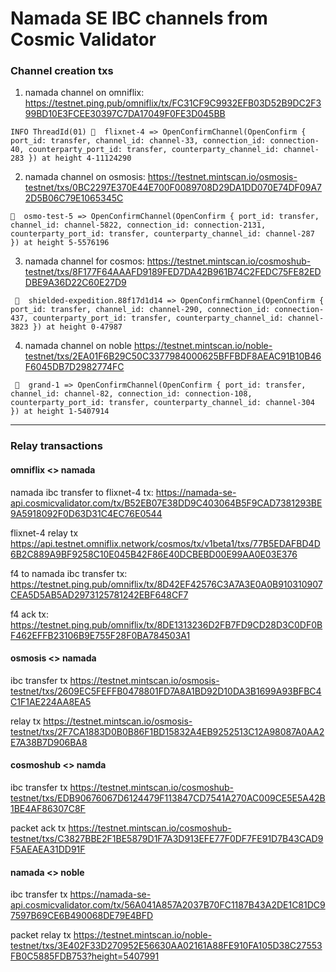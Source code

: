 # Namada SE IBC channels from Cosmic Validator

### Channel creation txs
1. namada channel on omniflix: 
https://testnet.ping.pub/omniflix/tx/FC31CF9C9932EFB03D52B9DC2F399BD10E3FCEE30397C7DA17049F0FE3D045BB
```
INFO ThreadId(01) 🎊  flixnet-4 => OpenConfirmChannel(OpenConfirm { port_id: transfer, channel_id: channel-33, connection_id: connection-40, counterparty_port_id: transfer, counterparty_channel_id: channel-283 }) at height 4-11124290
```
2. namada channel on osmosis:
https://testnet.mintscan.io/osmosis-testnet/txs/0BC2297E370E44E700F0089708D29DA1DD070E74DF09A72D5B06C79E1065345C
```
🎊  osmo-test-5 => OpenConfirmChannel(OpenConfirm { port_id: transfer, channel_id: channel-5822, connection_id: connection-2131, counterparty_port_id: transfer, counterparty_channel_id: channel-287 }) at height 5-5576196
```
3. namada channel for cosmos:
https://testnet.mintscan.io/cosmoshub-testnet/txs/8F177F64AAAFD9189FED7DA42B961B74C2FEDC75FE82EDDBE9A36D22C60E27D9
```
 🎊  shielded-expedition.88f17d1d14 => OpenConfirmChannel(OpenConfirm { port_id: transfer, channel_id: channel-290, connection_id: connection-437, counterparty_port_id: transfer, counterparty_channel_id: channel-3823 }) at height 0-47987
```
4. namada channel on noble
https://testnet.mintscan.io/noble-testnet/txs/2EA01F6B29C50C3377984000625BFFBDF8AEAC91B10B46F6045DB7D2982774FC
```
 🎊  grand-1 => OpenConfirmChannel(OpenConfirm { port_id: transfer, channel_id: channel-82, connection_id: connection-108, counterparty_port_id: transfer, counterparty_channel_id: channel-304 }) at height 1-5407914
```


---
### Relay transactions

#### omniflix <> namada
namada ibc transfer to flixnet-4 tx:
https://namada-se-api.cosmicvalidator.com/tx/B52EB07E38DD9C403064B5F9CAD7381293BE9A5918092F0D63D31C4EC76E0544

flixnet-4 relay tx
https://api.testnet.omniflix.network/cosmos/tx/v1beta1/txs/77B5EDAFBD4D6B2C889A9BF9258C10E045B42F86E40DCBEBD00E99AA0E03E376

f4 to namada ibc transfer tx:
https://testnet.ping.pub/omniflix/tx/8D42EF42576C3A7A3E0A0B910310907CEA5D5AB5AD2973125781242EBF648CF7

f4 ack tx:
https://testnet.ping.pub/omniflix/tx/8DE1313236D2FB7FD9CD28D3C0DF0BF462EFFB23106B9E755F28F0BA784503A1

#### osmosis <> namada

ibc transfer tx
https://testnet.mintscan.io/osmosis-testnet/txs/2609EC5FEFFB0478801FD7A8A1BD92D10DA3B1699A93BFBC4C1F1AE224AA8EA5

relay tx
https://testnet.mintscan.io/osmosis-testnet/txs/2F7CA1883D0B0B86F1BD15832A4EB9252513C12A98087A0AA2E7A38B7D906BA8


#### cosmoshub <> namda

ibc transfer tx
https://testnet.mintscan.io/cosmoshub-testnet/txs/EDB90676067D6124479F113847CD7541A270AC009CE5E5A42B1BE4AF86307C8F

packet ack tx
https://testnet.mintscan.io/cosmoshub-testnet/txs/C3827BBE2F1BE5879D1F7A3D913EFE77F0DF7FE91D7B43CAD9F5AEAEA31DD91F

#### namada <> noble

ibc transfer tx
https://namada-se-api.cosmicvalidator.com/tx/56A041A857A2037B70FC1187B43A2DE1C81DC97597B69CE6B490068DE79E4BFD

packet relay tx
https://testnet.mintscan.io/noble-testnet/txs/3E402F33D270952E56630AA02161A88FE910FA105D38C27553FB0C5885FDB753?height=5407991

